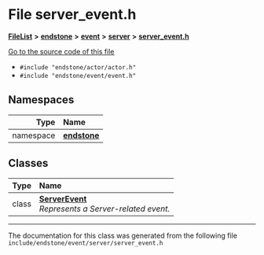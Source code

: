 

# File server\_event.h



[**FileList**](files.md) **>** [**endstone**](dir_6cf277b678674f97c7a2b6b3b2447b33.md) **>** [**event**](dir_f1d783c0ad83ee143d16e768ebca51c8.md) **>** [**server**](dir_77022909323d5ad872c4820a738a5429.md) **>** [**server\_event.h**](server__event_8h.md)

[Go to the source code of this file](server__event_8h_source.md)



* `#include "endstone/actor/actor.h"`
* `#include "endstone/event/event.h"`













## Namespaces

| Type | Name |
| ---: | :--- |
| namespace | [**endstone**](namespaceendstone.md) <br> |


## Classes

| Type | Name |
| ---: | :--- |
| class | [**ServerEvent**](classendstone_1_1ServerEvent.md) <br>_Represents a Server-related event._  |



















































------------------------------
The documentation for this class was generated from the following file `include/endstone/event/server/server_event.h`

